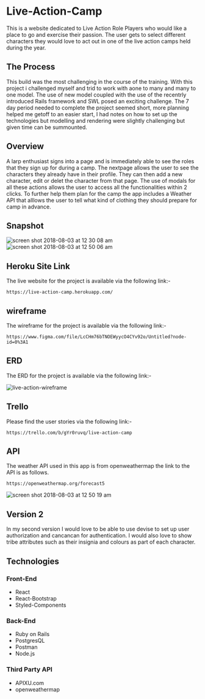 # Live-Action-Camp
This is a website dedicated to Live Action Role Players who would like a place to go and exercise their passion. The user gets to select different characters they would love to act out in one of the live action camps held during the year.

## The Process
This build was the most challenging in the course of the training. With this project i challenged myself and trid to work with aone to many and many to one model. The use of new model coupled with the use of the recentrly introduced Rails framework and SWL posed an exciting challenge. The 7 day period needed to complete the project seemed short, more planning helped me getoff to an easier start, I had notes on how to set up the  technologies but modelling and rendering were slightly challenging but given time can be summounted.

## Overview
A larp enthusiast signs into a page and is immediately able to see the roles that they sign up for during a camp. The nextpage allows the user to see the characters they already have in their profile. They can then add a new character, edit or delet the character from that page. The use of modals for all these actions allows the user to access all the functionalities within 2 clicks. To further help them plan for the camp the app includes a Weather API that alllows the user to tell what kind of clothing they should prepare for camp in advance.

## Snapshot
![screen shot 2018-08-03 at 12 30 08 am](https://user-images.githubusercontent.com/35582310/43624337-b0b04812-96b4-11e8-934d-ff6ca3b1b15d.png)
![screen shot 2018-08-03 at 12 50 06 am](https://user-images.githubusercontent.com/35582310/43624781-7a2830ea-96b7-11e8-9cb0-c2464289faff.png)

## Heroku Site Link
The live website for the project is available via the following link:-
```
https://live-action-camp.herokuapp.com/
```
## wireframe
The wireframe for the project is available via the following link:-
```
https://www.figma.com/file/LcCHm76bTNOEWyycO4CYv92o/Untitled?node-id=0%3A1
```
## ERD
The ERD for the project is available via the following link:-

![live-action-wireframe](https://user-images.githubusercontent.com/35582310/43296335-c1c14332-9118-11e8-9814-30d943a875e7.jpg)



## Trello

Please find the user stories via the following link:-
```
https://trello.com/b/gYr0ruvq/live-action-camp
```
## API

The weather API used in this app is from openweathermap the link to  the API is as follows.
```
https://openweathermap.org/forecast5
```
![screen shot 2018-08-03 at 12 50 19 am](https://user-images.githubusercontent.com/35582310/43624770-64e0f262-96b7-11e8-9b96-d05a08e906a7.png)

## Version 2
In my second version I would love to be able to use devise to set up user authorization and cancancan for authentication. I would also love to show tribe attributes such as their insignia and colours as part of each character.

## Technologies
### Front-End
* React
* React-Bootstrap
* Styled-Components
### Back-End
* Ruby on Rails
* PostgresQL
* Postman 
* Node.js
### Third Party API
* APIXU.com
* openweathermap




